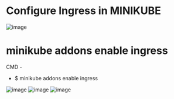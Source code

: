 # Configure Ingress in MINIKUBE
![image](https://github.com/ifsemail9/k8s/assets/133851700/d8db25c1-1bd6-4e2b-bb06-67cce6055401)
# minikube addons enable ingress
CMD -
* $ minikube addons enable ingress
  
![image](https://github.com/ifsemail9/k8s/assets/133851700/d1cd4020-e475-4d8d-8af0-c968606b2c8b)
![image](https://github.com/ifsemail9/k8s/assets/133851700/212dc2ca-1bba-4da9-bbfc-e0909ab206ca)
![image](https://github.com/ifsemail9/k8s/assets/133851700/4b279e1d-da5e-4890-8ba2-9172e5d1252b)


